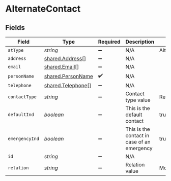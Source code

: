 # AlternateContact


## Fields

| Field                                                  | Type                                                   | Required                                               | Description                                            | Example                                                |
| ------------------------------------------------------ | ------------------------------------------------------ | ------------------------------------------------------ | ------------------------------------------------------ | ------------------------------------------------------ |
| `atType`                                               | *string*                                               | :heavy_minus_sign:                                     | N/A                                                    | AlternateContact                                       |
| `address`                                              | [shared.Address](../../models/shared/address.md)[]     | :heavy_minus_sign:                                     | N/A                                                    |                                                        |
| `email`                                                | [shared.Email](../../models/shared/email.md)[]         | :heavy_minus_sign:                                     | N/A                                                    |                                                        |
| `personName`                                           | [shared.PersonName](../../models/shared/personname.md) | :heavy_check_mark:                                     | N/A                                                    |                                                        |
| `telephone`                                            | [shared.Telephone](../../models/shared/telephone.md)[] | :heavy_minus_sign:                                     | N/A                                                    |                                                        |
| `contactType`                                          | *string*                                               | :heavy_minus_sign:                                     | Contact type value                                     | Relative                                               |
| `defaultInd`                                           | *boolean*                                              | :heavy_minus_sign:                                     | This is the default contact                            | true                                                   |
| `emergencyInd`                                         | *boolean*                                              | :heavy_minus_sign:                                     | This is the contact in case of an emergency            | true                                                   |
| `id`                                                   | *string*                                               | :heavy_minus_sign:                                     | N/A                                                    |                                                        |
| `relation`                                             | *string*                                               | :heavy_minus_sign:                                     | Relation value                                         | Mother                                                 |